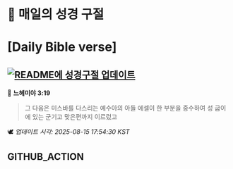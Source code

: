 # 🙏 매일의 성경 구절
# [Daily Bible verse]
## [![README에 성경구절 업데이트](https://github.com/DONGSUKA/first_test/actions/workflows/update-readme-bible.yml/badge.svg)](https://github.com/DONGSUKA/first_test/actions/workflows/update-readme-bible.yml)
<!-- START_BIBLE_VERSE -->
📖 **느헤미야 3:19**
> 그 다음은 미스바를 다스리는 예수아의 아들 에셀이 한 부분을 중수하여 성 굽이에 있는 군기고 맞은편까지 이르렀고

🕊️ _업데이트 시각: 2025-08-15 17:54:30 KST_
  <!-- END_BIBLE_VERSE -->
## GITHUB_ACTION
